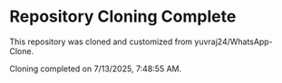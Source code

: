 # Repository Cloning Complete

This repository was cloned and customized from yuvraj24/WhatsApp-Clone.

Cloning completed on 7/13/2025, 7:48:55 AM.